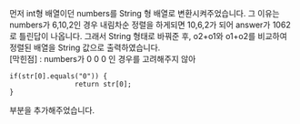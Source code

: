먼저 int형 배열이던 numbers를 String 형 배열로 변환시켜주었습니다. 그 이유는 numbers가 6,10,2인 경우 내림차순 정렬을 하게되면 10,6,2가 되어 answer가 1062로 틀린답이 나옵니다. 그래서 String 형태로 바꿔준 후, o2+o1와 o1+o2를 비교하여 정렬된 배열을 String 값으로 출력하였습니다. <br>
[막힌점] : numbers가 0 0 0 인 경우를 고려해주지 않아
~~~
if(str[0].equals("0")) {
	        	return str[0];
}
~~~
부분을 추가해주었습니다.